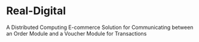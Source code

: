 # Real-Digital
A Distributed Computing E-commerce Solution for Communicating between an Order Module and a Voucher Module for Transactions

